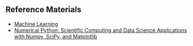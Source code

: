 ## Reference Materials

* [Machine Learning](/Books/Machine%20Learning.pdf)
* [Numerical Python: Scientific Computing and Data Science Applications with Numpy, SciPy, and Matplotlib](/Books/Numerical%20Python%20Scientific%20Computing%20and%20Data%20Science%20Applications%20with%20Numpy%20SciPy%20and%20Matplotlib.pdf)
